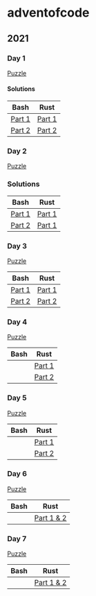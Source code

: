 # adventofcode

## 2021

### Day 1
[Puzzle](2021/Day1/Day1.md)

#### Solutions

| Bash                                   | Rust                                            |
| -------------------------------------- | ----------------------------------------------- |
| [Part 1](2021/Day1/bash/Day1_Part1.sh) | [Part 1](2021/Day1/rust/day1_part1/src/main.rs) |
| [Part 2](2021/Day1/bash/Day1_Part2.sh) | [Part 2](2021/Day1/rust/day1_part2/src/main.rs) |

### Day 2

[Puzzle](2021/Day2/Day2.md)

### Solutions

| Bash                                   | Rust                                            |
| ---------------------------------------| ----------------------------------------------- |
| [Part 1](2021/Day2/bash/Day2_Part1.sh) | [Part 1](2021/Day2/rust/day2_part1/src/main.rs) |
| [Part 2](2021/Day2/bash/Day2_Part2.sh) | [Part 1](2021/Day2/rust/day2_part2/src/main.rs) |

### Day 3

[Puzzle](2021/Day3/Day3.md)

| Bash                                   | Rust                                            |
| -------------------------------------- | ----------------------------------------------- |
| [Part 1](2021/Day3/bash/day3_part1.sh) | [Part 1](2021/Day3/rust/day3_part1/src/main.rs) |
| [Part 2](2021/Day3/bash/day3_part2.sh) | [Part 2](2021/Day3/rust/day3_part1/src/main.rs) |
### Day 4

[Puzzle](2021/Day4/Day4.md)

| Bash                                   | Rust                                            |
| ---------------------------------------| ----------------------------------------------- |
|  | [Part 1](2021/Day4/rust/day4_part1/src/main.rs) |
|  | [Part 2](2021/Day4/rust/day4_part1/src/main.rs) |

### Day 5

[Puzzle](2021/Day5/Day5.md)

| Bash                                        | Rust                                            |
| ------------------------------------------- | ----------------------------------------------- |
|      | [Part 1](2021/Day5/rust/day5_part1/src/main.rs) |
|      | [Part 2](2021/Day5/rust/day5_part1/src/main.rs) |

### Day 6

[Puzzle](2021/Day/Day.md)

| Bash                                        | Rust                                            |
| ------------------------------------------- | ----------------------------------------------- |
|       | [Part 1 & 2](2021/Day6/rust/src/main.rs) |

### Day 7

[Puzzle](2021/Day7/Day7.md)

| Bash                                        | Rust                                        |
| ------------------------------------------- | ------------------------------------------- |
|   | [Part 1 & 2](2021/Day7/rust/src/main.rs) |
